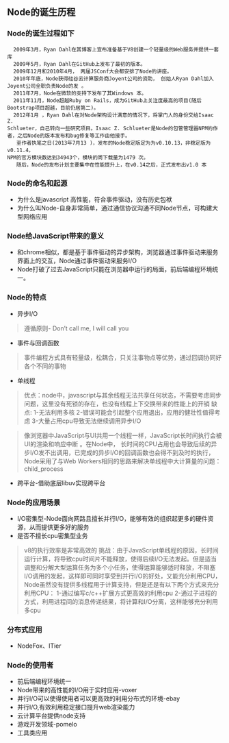 ## Node的诞生历程

### Node的诞生过程如下
````
  2009年3月，Ryan Dahl在其博客上宣布准备基于V8创建一个轻量级的Web服务并提供一套库
  2009年5月，Ryan Dahl在GitHub上发布了最初的版本。
  2009年12月和2010年4月， 两届JSConf大会都安排了Node的讲座。  
  2010年年底，Node获得硅谷云计算服务商Joyent公司的资助， 创始人Ryan Dahl加入Joyent公司全职负责Node的发 。
  2011年7月，Node在微软的支持下发布了其Windows 本。
  2011年11月，Node超越Ruby on Rails，成为GitHub上关注度最高的项目(随后Bootstrap项目超越，目前仍居第二)。
  2012年1月 ，Ryan Dahl在对Node架构设计满意的情况下，将掌门人的身份交给Isaac Z.
Schlueter，自己转向一些研究项目。Isaac Z. Schlueter是Node的包管管理器NPM的作者，之后Node的版本发布和bug修复等工作由他接手。
   至作者执笔之日(2013年7月13 )，发布的Node稳定版定为为v0.10.13，非稳定版为v0.11.4，
NPM的官方模块数达到34943个，模块的周下载量为1479 次。
   随后，Node的发布计划主要集中在性能提升上，在v0.14之后，正式发布出v1.0 本
````

### Node的命名和起源

- 为什么是javascript
   高性能，符合事件驱动，没有历史包袱
- 为什么叫Node-自身非常简单，通过通信协议沟通不同Node节点，可构建大型网络应用


### Node给JavaScript带来的意义
-  和chrome相似，都是基于事件驱动的异步架构，浏览器通过事件驱动来服务界面上的交互，Node通过事件驱动来服务I/O
- Node打破了过去JavaScript只能在浏览器中运行的局面，前后端编程环境统一。

### Node的特点
- 异步I/O
> 遵循原则- Don’t call me, I will call you

- 事件与回调函数
> 事件编程方式具有轻量级，松耦合，只关注事物点等优势，通过回调协同好各个不同的事物

- 单线程
> 优点：node中，javascript与其余线程无法共享任何状态，不需要考虑同步问题，这里没有死锁的存在，也没有线程上下交换带来的性能上的开销
> 缺点: 1-无法利用多核 2-错误可能会引起整个应用退出，应用的健壮性值得考虑 3-大量占用cpu导致无法继续调用异步I/O

> 像浏览器中JavaScript与UI共用一个线程一样，JavaScript长时间执行会被UI的渲染和响应中断 。在Node中， 长时间的CPU占用也会导致后续的异步I/O发不出调用，已完成的异步I/O的回调函数也会得不到及时的执行，Node采用了与Web Workers相同的思路来解决单线程中大计算量的问题：child_process

- 跨平台-借助底层libuv实现跨平台

### Node的应用场景
- I/O密集型-Node面向网路且擅长并行I/O，能够有效的组织起更多的硬件资源，从而提供更多好的服务
- 是否不擅长cpu密集型业务
> v8的执行效率是非常高效的
> 挑战：由于JavaScript单线程的原因，长时间运行计算，将导致cpu时间片不能释放，使得后续I/O无法发起。但是适当调整和分解大型运算任务为多个小任务，使得运算能够适时释放，不阻塞I/O调用的发起，这样即可同时享受到并行I/O的好处，又能充分利用CPU，Node虽然没有提供多线程用于计算支持，但是还是有以下两个方式来充分利用CPU：
1-通过编写c/c++扩展方式更高效的利用cpu
2-通过子进程的方式，利用进程间的消息传递结果，将计算和I/O分离，这样能够充分利用多cpu

### 分布式应用
- NodeFox、ITier

### Node的使用者
- 前后端编程环境统一
- Node带来的高性能的I/O用于实时应用-voxer
- 并行I/O可以使得使用者可以更高效的利用分布式的环境-ebay
- 并行I/O,有效利用稳定接口提升web渲染能力
- 云计算平台提供node支持
- 游戏开发领域-pomelo
- 工具类应用




